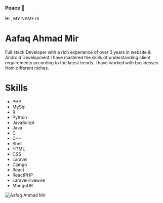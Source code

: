 ### Peace 🍁

HI , MY NAME IS
# Aafaq Ahmad Mir
Full stack Developer with a rich experience of over 3 years in website & Android Development
I have mastered the skills of understanding client requirements according to the latest trends. I have worked with businesses from different niches.
# Skills
- PHP
- MySql
- R
- Python
- JavaScript
- Java
- C
- C++
- Shell
- HTML
- CSS
- Laravel
- Django
- React
- ReactPHP
- Laravel-livewire
- MongoDB

  

![Aafaq Ahmad Mir](https://codejourney.in/App/Uploads/External/Images/d4a.jpg)

